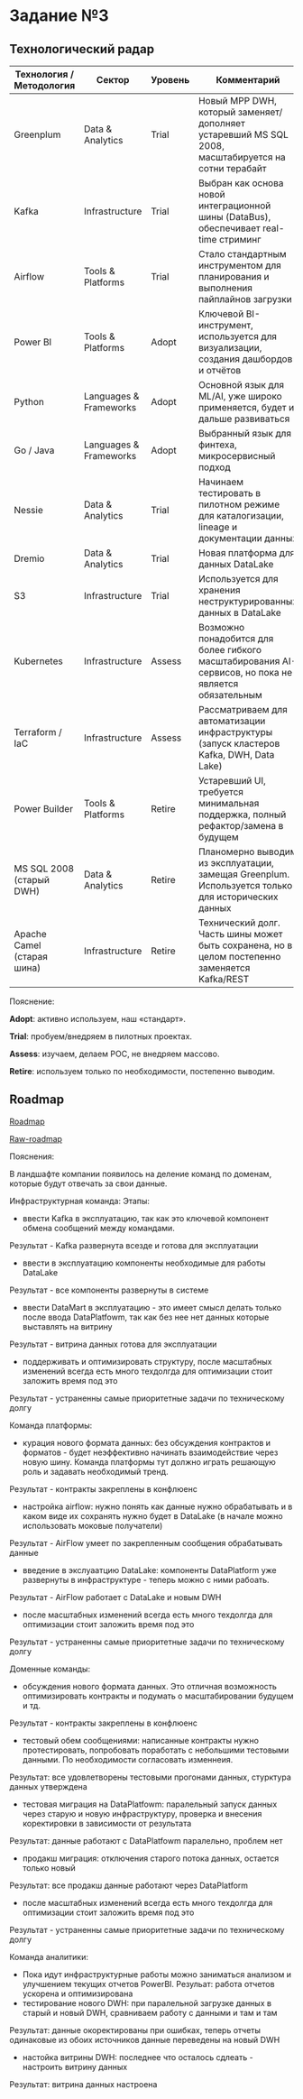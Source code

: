 # Задание №3

## Технологический радар

| Технология / Методология          | Сектор                | Уровень   | Комментарий                                                                 |
|-----------------------------------|-----------------------|-----------|------------------------------------------------------------------------------|
| Greenplum                         | Data & Analytics      | Trial     | Новый MPP DWH, который заменяет/дополняет устаревший MS SQL 2008, масштабируется на сотни терабайт |
| Kafka                             | Infrastructure        | Trial     | Выбран как основа новой интеграционной шины (DataBus), обеспечивает real-time стриминг |
| Airflow                           | Tools & Platforms     | Trial     | Стало стандартным инструментом для планирования и выполнения пайплайнов загрузки |
| Power BI                          | Tools & Platforms     | Adopt     | Ключевой BI-инструмент, используется для визуализации, создания дашбордов и отчётов |
| Python                            | Languages & Frameworks| Adopt     | Основной язык для ML/AI, уже широко применяется, будет и дальше развиваться  |
| Go / Java                         | Languages & Frameworks| Adopt     | Выбранный язык для финтеха, микросервисный подход                            |
| Nessie                            | Data & Analytics      | Trial     | Начинаем тестировать в пилотном режиме для каталогизации, lineage и документации данных |
| Dremio                            | Data & Analytics      | Trial     | Новая платформа для данных DataLake |
| S3                                | Infrastructure        | Trial     | Используется для хранения неструктурированных данных в DataLake |
| Kubernetes                        | Infrastructure        | Assess    | Возможно понадобится для более гибкого масштабирования AI-сервисов, но пока не является обязательным |
| Terraform / IaC                   | Infrastructure        | Assess    | Рассматриваем для автоматизации инфраструктуры (запуск кластеров Kafka, DWH, Data Lake) |
| Power Builder                     | Tools & Platforms     | Retire    | Устаревший UI, требуется минимальная поддержка, полный рефактор/замена в будущем |
| MS SQL 2008 (старый DWH)          | Data & Analytics      | Retire    | Планомерно выводим из эксплуатации, замещая Greenplum. Используется только для исторических данных |
| Apache Camel (старая шина)        | Infrastructure        | Retire    | Технический долг. Часть шины может быть сохранена, но в целом постепенно заменяется Kafka/REST |

Пояснение:

**Adopt**: активно используем, наш «стандарт».

**Trial**: пробуем/внедряем в пилотных проектах.

**Assess**: изучаем, делаем POC, не внедряем массово.

**Retire**: используем только по необходимости, постепенно выводим.


## Roadmap

[Roadmap](roadmap.png)

[Raw-roadmap](roadmap.drawio)

Пояснения:

В ландшафте компании появилось на деление команд по доменам, которые будут отвечать за свои данные.

Инфраструктурная команда:
Этапы:
- ввести Kafka в эксплуатацию, так как это ключевой компонент обмена сообщений между командами.

Результат - Kafka развернута всезде и готова для эксплуатации
- ввести в эксплуатацию компоненты необходимые для работы DataLake

Результат - все компоненты развернуты в системе
- ввести DataMart в эксплуатацию - это имеет смысл делать только после ввода DataPlatfowm, так как без нее нет
данных которые выставлять на витрину

Результат - витрина данных готова для эксплуатации
- поддерживать и оптимизировать структуру, после масштабных изменений всегда есть много техдолгда для оптимизации
стоит заложить время под это

Результат - устраненны самые приоритетные задачи по техническому долгу

Команда платформы:

- курация нового формата данных: без обсуждения контрактов и форматов - будет неэффективно начинать взаимодействие
через новую шину. Команда платформы тут должно играть решающую роль и задавать необходимый тренд.

Результат - контракты закреплены в конфлюенс
- настройка airflow: нужно понять как данные нужно обрабатывать и в каком виде их сохранять нужно будет в DataLake
(в начале можно использовать моковые получатели)

Результат - AirFlow умеет по закрепленным сообщения обрабатывать данные
- введение в экслуаатцию DataLake: компоненты DataPlatform уже развернуты в инфраструктуре - теперь можно с ними рабоать.

Результат - AirFlow работает с DataLake и новым DWH
- после масштабных изменений всегда есть много техдолгда для оптимизации
стоит заложить время под это

Результат - устраненны самые приоритетные задачи по техническому долгу


Доменные команды:

- обсуждения нового формата данных. Это отличная возможность оптимизировать контракты и подумать о масштабировании
будущем и тд.

Результат - контракты закреплены в конфлюенс
- тестовый обем сообщениями: написанные контракты нужно протестировать, попробовать поработать с небольшими тестовыми
данными. По необходимости согласовать изменнеия.

Результат: все удовлетворены тестовыми прогонами данных, стурктура данных утверждена
- тестовая миграция на DataPlatfowm: паралельный запуск данных через старую и новую инфраструктуру, проверка и
внесения коректировки в зависимости от результата

Результат: данные работают с DataPlatfowm паралельно, проблем нет
- продакш миграция: отключения старого потока данных, остается только новый

Результат: все продакш данные работают через DataPlatform
- после масштабных изменений всегда есть много техдолгда для оптимизации
стоит заложить время под это

Результат - устраненны самые приоритетные задачи по техническому долгу


Команда аналитики:
- Пока идут инфраструктурные работы можно заниматься анализом и улучшением текущих отчетов PowerBI.
Резульат: работа отчетов ускорена и оптимизирована
- тестирование нового DWH: при паралельной загрузке данных в старый и новый DWH, сравниваем работу
с данными и там и там

Результат: данные окоректированы при ошибках, теперь отчеты одинаковые из обоих источников данные
переведены на новый DWH

- настойка витрины DWH: последнее что осталось сдлеать - настроить витрину данных

Результат: витрина данных настроена
